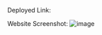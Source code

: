Deployed Link:

Website Screenshot: 
![image](https://github.com/user-attachments/assets/d51c446b-f687-4400-8227-5fa0adee3d35)
